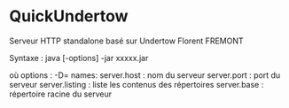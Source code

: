 # QuickUndertow 

Serveur HTTP standalone basé sur Undertow
Florent FREMONT

Syntaxe : java [-options] -jar xxxxx.jar

où options :
    -D<name>=<value>
        names:
            server.host     : nom du serveur
            server.port     : port du serveur
            server.listing  : liste les contenus des répertoires
            server.base     : répertoire racine du serveur
